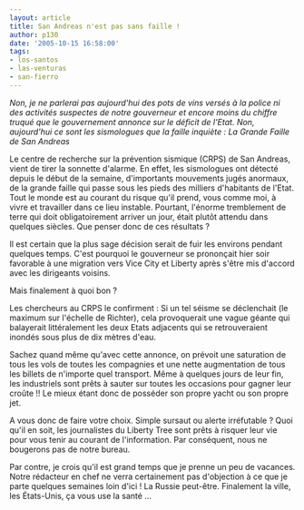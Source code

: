```yaml
---
layout: article
title: San Andreas n'est pas sans faille !
author: p130
date: '2005-10-15 16:58:00'
tags:
- los-santos
- las-venturas
- san-fierro
---
```


_Non, je ne parlerai pas aujourd'hui des pots de vins versés à la police ni des activités suspectes de notre gouverneur et encore moins du chiffre truqué que le gouvernement annonce sur le déficit de l'Etat. Non, aujourd'hui ce sont les sismologues que la faille inquiète : La Grande Faille de San Andreas_

Le centre de recherche sur la prévention sismique (CRPS) de San Andreas, vient de tirer la sonnette d'alarme. En effet, les sismologues ont détecté depuis le début de la semaine, d'importants mouvements jugés anormaux, de la grande faille qui passe sous les pieds des milliers d'habitants de l'Etat. Tout le monde est au courant du risque qu'il prend, vous comme moi, à vivre et travailler dans ce lieu instable. Pourtant, l'énorme tremblement de terre qui doit obligatoirement arriver un jour, était plutôt attendu dans quelques siècles. Que penser donc de ces résultats ?

Il est certain que la plus sage décision serait de fuir les environs pendant quelques temps. C'est pourquoi le gouverneur se prononçait hier soir favorable à une migration vers Vice City et Liberty après s'être mis d'accord avec les dirigeants voisins.

Mais finalement à quoi bon ?

Les chercheurs au CRPS le confirment : Si un tel séisme se déclenchait (le maximum sur l'échelle de Richter), cela provoquerait une vague géante qui balayerait littéralement les deux Etats adjacents qui se retrouveraient inondés sous plus de dix mètres d'eau.

Sachez quand même qu'avec cette annonce, on prévoit une saturation de tous les vols de toutes les compagnies et une nette augmentation de tous les billets de n'importe quel transport. Même à quelques jours de leur fin, les industriels sont prêts à sauter sur toutes les occasions pour gagner leur croûte !! Le mieux étant donc de posséder son propre yacht ou son propre jet.

A vous donc de faire votre choix. Simple sursaut ou alerte irréfutable ? Quoi qu'il en soit, les journalistes du Liberty Tree sont prêts à risquer leur vie pour vous tenir au courant de l'information. Par conséquent, nous ne bougerons pas de notre bureau.

Par contre, je crois qu'il est grand temps que je prenne un peu de vacances. Notre rédacteur en chef ne verra certainement pas d'objection à ce que je parte quelques semaines loin d'ici ! La Russie peut-être. Finalement la ville, les États-Unis, ça vous use la santé ...